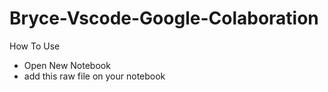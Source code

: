 # Bryce-Vscode-Google-Colaboration

How To Use
- Open New Notebook
- add this raw file on your notebook
